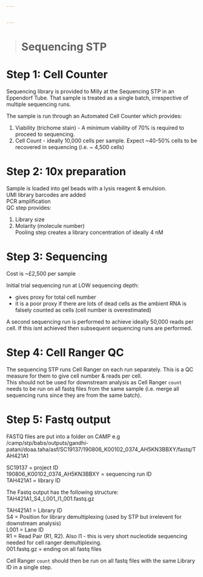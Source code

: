 ```yaml
---


---
```


<blockquote>
<h1 id="sequencing-stp">Sequencing STP</h1>
</blockquote>
<h1 id="step-1-cell-counter">Step 1: Cell Counter</h1>
<p>Sequencing library is provided to Milly at the Sequencing STP in an Eppendorf Tube. That sample is treated as a single batch, irrespective of multiple sequencing runs.</p>
<p>The sample is run through an Automated Cell Counter which provides:</p>
<ol>
<li>Viability (trichome stain) - A minimum viability of 70% is required to proceed to sequencing.</li>
<li>Cell Count - ideally 10,000 cells per sample. Expect ~40-50% cells to be recovered in sequencing (i.e. ~ 4,500 cells)</li>
</ol>
<h1 id="step-2-10x-preparation">Step 2: 10x preparation</h1>
<p>Sample is loaded into gel beads with a lysis reagent &amp; emulsion.<br>
UMI library barcodes are added<br>
PCR amplification<br>
QC step provides:</p>
<ol>
<li>Library size</li>
<li>Molarity (molecule number)<br>
Pooling step creates a library concentration of ideally 4 nM</li>
</ol>
<h1 id="step-3-sequencing">Step 3: Sequencing</h1>
<p>Cost is ~£2,500 per sample</p>
<p>Initial trial sequencing run at LOW sequencing depth:</p>
<ul>
<li>gives proxy for total cell number</li>
<li>it is a poor proxy if there are lots of dead cells as the ambient RNA is falsely counted as cells (cell number is overestimated)</li>
</ul>
<p>A second sequencing run is performed to achieve ideally 50,000 reads per cell. If this isnt achieved then subsequent sequencing runs are performed.</p>
<h1 id="step-4-cell-ranger-qc">Step 4: Cell Ranger QC</h1>
<p>The sequencing STP runs Cell Ranger on each run separately. This is a QC measure for them to give cell number &amp; reads per cell.<br>
This should not be used for downstream analysis as Cell Ranger <code>count</code> needs to be run on all fastq files from the same sample (i.e. merge all sequencing runs since they are from the same batch).</p>
<h1 id="step-5-fastq-output">Step 5: Fastq output</h1>
<p>FASTQ files are put into a folder on CAMP e.g<br>
/camp/stp/babs/outputs/gandhi-patani/doaa.taha/asf/SC19137/190806_K00102_0374_AH5KN3BBXY/fastq/TAH421A1</p>
<p>SC19137 = project ID<br>
190806_K00102_0374_AH5KN3BBXY = sequencing run ID<br>
TAH421A1 = library ID</p>
<p>The Fastq output has the following structure:<br>
TAH421A1_S4_L001_I1_001.fastq.gz</p>
<p>TAH421A1 = Library ID<br>
S4 = Position for library demultiplexing (used by STP but irrelevent for downstream analysis)<br>
L001 = Lane ID<br>
R1 = Read Pair (R1, R2). Also I1 - this is very short nucleotide sequencing needed for cell ranger demultiplexing.<br>
001.fastq.gz = ending on all fastq files</p>
<p>Cell Ranger <code>count</code> should then be run on all fastq files with the same Library ID in a single step.</p>

